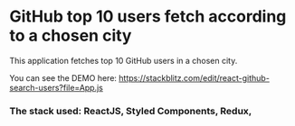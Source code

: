# GitHub top 10 users fetch according to a chosen city


This application fetches top 10 GitHub users in a chosen city. 

You can see the DEMO here: https://stackblitz.com/edit/react-github-search-users?file=App.js

### The stack used: ReactJS, Styled Components, Redux,

